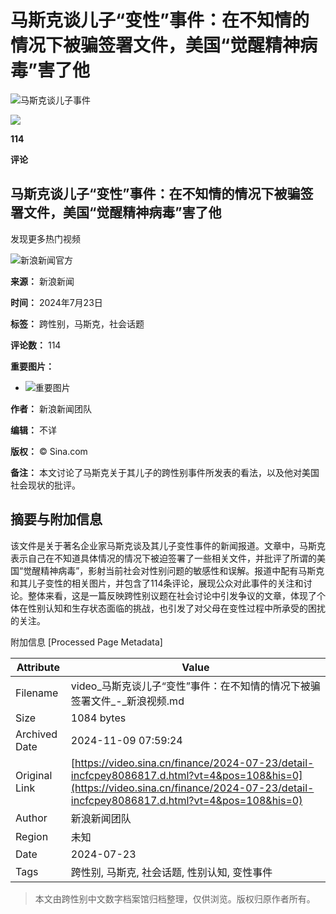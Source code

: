 # 马斯克谈儿子“变性”事件：在不知情的情况下被骗签署文件，美国“觉醒精神病毒”害了他

![马斯克谈儿子事件](https://n.sinaimg.cn/sinakd20240723s/400/w1280h720/20240723/f833-8ea3b2c086e147a9f0811fa9f0361ef2.jpg)

![](http://n.sinaimg.cn/default/622af858/20181010/default_avatar.jpg)

**114**

**评论**

## 马斯克谈儿子“变性”事件：在不知情的情况下被骗签署文件，美国“觉醒精神病毒”害了他

发现更多热门视频

![新浪新闻官方](https://n.sinaimg.cn/default/80905340/20200331/sinalogo.png)

**来源：** 新浪新闻

**时间：** 2024年7月23日

**标签：** 跨性别，马斯克，社会话题

**评论数：** 114

**重要图片：** 
- ![重要图片](https://n.sinaimg.cn/sinakd20240723s/400/w1280h720/20240723/f833-8ea3b2c086e147a9f0811fa9f0361ef2.jpg) 

**作者：** 新浪新闻团队

**编辑：** 不详

**版权：** © Sina.com

**备注：** 本文讨论了马斯克关于其儿子的跨性别事件所发表的看法，以及他对美国社会现状的批评。

## 摘要与附加信息

<!-- tcd_abstract -->
该文件是关于著名企业家马斯克谈及其儿子变性事件的新闻报道。文章中，马斯克表示自己在不知道具体情况的情况下被迫签署了一些相关文件，并批评了所谓的美国“觉醒精神病毒”，影射当前社会对性别问题的敏感性和误解。报道中配有马斯克和其儿子变性的相关图片，并包含了114条评论，展现公众对此事件的关注和讨论。整体来看，这是一篇反映跨性别议题在社会讨论中引发争议的文章，体现了个体在性别认知和生存状态面临的挑战，也引发了对父母在变性过程中所承受的困扰的关注。
<!-- tcd_abstract_end -->

附加信息 [Processed Page Metadata]

| Attribute       | Value                                  |
|-----------------|----------------------------------------|
| Filename        | video_马斯克谈儿子“变性”事件：在不知情的情况下被骗签署文件_-_新浪视频.md                             |
| Size            | 1084 bytes                           |
| Archived Date   | 2024-11-09 07:59:24                             |
| Original Link   | [https://video.sina.cn/finance/2024-07-23/detail-incfcpey8086817.d.html?vt=4&pos=108&his=0](https://video.sina.cn/finance/2024-07-23/detail-incfcpey8086817.d.html?vt=4&pos=108&his=0)                       |
| Author          | 新浪新闻团队                               |
| Region          | 未知                               |
| Date            | 2024-07-23                                 |
| Tags            | 跨性别, 马斯克, 社会话题, 性别认知, 变性事件                                 |
>
> 本文由跨性别中文数字档案馆归档整理，仅供浏览。版权归原作者所有。
>